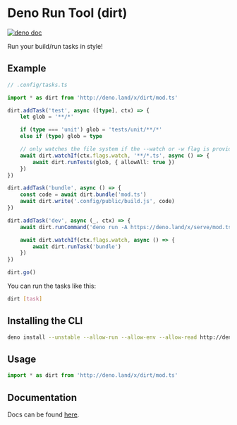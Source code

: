 # Deno Run Tool (dirt)

[![deno doc](https://doc.deno.land/badge.svg)](https://doc.deno.land/https/deno.land/x/dirt/mod.ts)

Run your build/run tasks in style!

## Example

```ts
// .config/tasks.ts

import * as dirt from 'http://deno.land/x/dirt/mod.ts'

dirt.addTask('test', async ([type], ctx) => {
	let glob = '**/*'

	if (type === 'unit') glob = 'tests/unit/**/*'
	else if (type) glob = type

	// only watches the file system if the --watch or -w flag is provided
	await dirt.watchIf(ctx.flags.watch, '**/*.ts', async () => {
		await dirt.runTests(glob, { allowAll: true })
	})
})

dirt.addTask('bundle', async () => {
	const code = await dirt.bundle('mod.ts')
	await dirt.write('.config/public/build.js', code)
})

dirt.addTask('dev', async (_, ctx) => {
	await dirt.runCommand('deno run -A https://deno.land/x/serve/mod.ts .config/public')

	await dirt.watchIf(ctx.flags.watch, async () => {
		await dirt.runTask('bundle')
	})
})

dirt.go()
```

You can run the tasks like this:

```sh
dirt [task]
```

## Installing the CLI

```sh
deno install --unstable --allow-run --allow-env --allow-read http://deno.land/x/dirt/dirt.ts
```

## Usage

```ts
import * as dirt from 'http://deno.land/x/dirt/mod.ts'
```

## Documentation

Docs can be found [here](https://doc.deno.land/https/deno.land/x/dirt/mod.ts).
